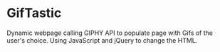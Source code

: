 # GifTastic

Dynamic webpage calling GIPHY API to populate page with Gifs of the user's choice. Using JavaScript and jQuery to change the HTML.